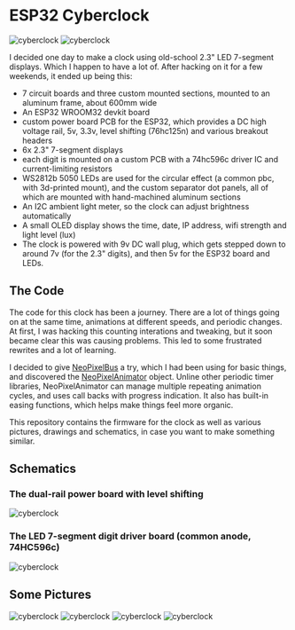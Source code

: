 # ESP32 Cyberclock

![cyberclock](./docs/cyberclock-hero.gif)
![cyberclock](./docs/cyberclock-closeup.gif)

I decided one day to make a clock using old-school 2.3" LED 7-segment displays. Which I happen to have a lot of. After hacking on it for a few weekends, it ended up being this:

- 7 circuit boards and three custom mounted sections, mounted to an aluminum frame, about 600mm wide
- An ESP32 WROOM32 devkit board
- custom power board PCB for the ESP32, which provides a DC high voltage rail, 5v, 3.3v, level shifting (76hc125n) and various breakout headers
- 6x 2.3" 7-segment displays
- each digit is mounted on a custom PCB with a 74hc596c driver IC and current-limiting resistors
- WS2812b 5050 LEDs are used for the circular effect (a common pbc, with 3d-printed mount), and the custom separator dot panels, all of which are mounted with hand-machined aluminum sections
- An I2C ambient light meter, so the clock can adjust brightness automatically
- A small OLED display shows the time, date, IP address, wifi strength and light level (lux)
- The clock is powered with 9v DC wall plug, which gets stepped down to around 7v (for the 2.3" digits), and then 5v for the ESP32 board and LEDs.

## The Code

The code for this clock has been a journey. There are a lot of things going on at the same time, animations at different speeds, and periodic changes. At first, I was hacking this counting interations and tweaking, but it soon became clear this was causing problems. This led to some frustrated rewrites and a lot of learning.

I decided to give [NeoPixelBus](https://github.com/Makuna/NeoPixelBus) a try, which I had been using for basic things, and discovered the [NeoPixelAnimator](https://github.com/Makuna/NeoPixelBus/wiki/NeoPixelAnimator-object) object. Unline other periodic timer libraries, NeoPixelAnimator can manage multiple repeating animation cycles, and uses call backs with progress indication. It also has built-in easing functions, which helps make things feel more organic. 

This repository contains the firmware for the clock as well as various pictures, drawings and schematics, in case you want to make something similar.

## Schematics

### The dual-rail power board with level shifting
![cyberclock](./docs/esp32-power-board.png)

### The LED 7-segment digit driver board (common anode, 74HC596c)
![cyberclock](./docs/led-driver-board.png)

## Some Pictures

![cyberclock](./docs/cyberclock-floor.jpeg)
![cyberclock](./docs/oled-closeup.jpeg)
![cyberclock](./docs/control-board.jpeg)
![cyberclock](./docs/rear-view.jpeg)

